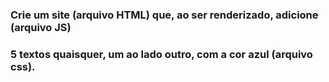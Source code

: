 ### Crie um site (arquivo HTML) que, ao ser renderizado, adicione (arquivo JS)

### 5 textos quaisquer, um ao lado outro, com a cor azul (arquivo css).
